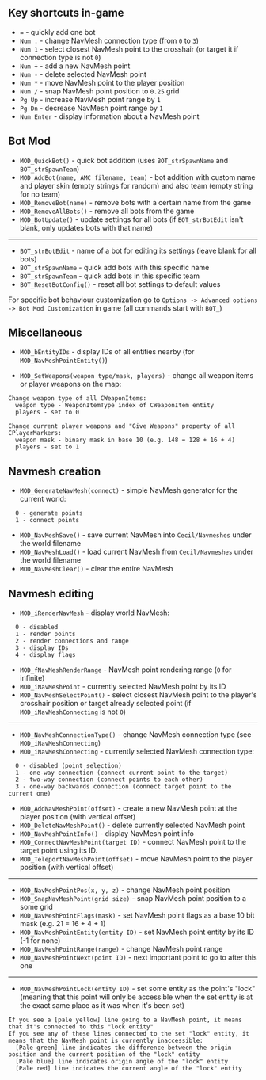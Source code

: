 ## Key shortcuts in-game

- `=` - quickly add one bot
- `Num .` - change NavMesh connection type (from `0` to `3`)
- `Num 1` - select closest NavMesh point to the crosshair (or target it if connection type is not `0`)
- `Num +` - add a new NavMesh point
- `Num -` - delete selected NavMesh point
- `Num *` - move NavMesh point to the player position
- `Num /` - snap NavMesh point position to `0.25` grid
- `Pg Up` - increase NavMesh point range by `1`
- `Pg Dn` - decrease NavMesh point range by `1`
- `Num Enter` - display information about a NavMesh point

## Bot Mod

- `MOD_QuickBot()` - quick bot addition (uses `BOT_strSpawnName` and `BOT_strSpawnTeam`)
- `MOD_AddBot(name, AMC filename, team)` - bot addition with custom name and player skin (empty strings for random) and also team (empty string for no team)
- `MOD_RemoveBot(name)` - remove bots with a certain name from the game
- `MOD_RemoveAllBots()` - remove all bots from the game
- `MOD_BotUpdate()` - update settings for all bots (if `BOT_strBotEdit` isn't blank, only updates bots with that name)

---
- `BOT_strBotEdit` - name of a bot for editing its settings (leave blank for all bots)
- `BOT_strSpawnName` - quick add bots with this specific name
- `BOT_strSpawnTeam` - quick add bots in this specific team
- `BOT_ResetBotConfig()` - reset all bot settings to default values

For specific bot behaviour customization go to `Options -> Advanced options -> Bot Mod Customization` in game (all commands start with `BOT_`)

## Miscellaneous

- `MOD_bEntityIDs` - display IDs of all entities nearby (for `MOD_NavMeshPointEntity()`)

- `MOD_SetWeapons(weapon type/mask, players)` - change all weapon items or player weapons on the map:
```
Change weapon type of all CWeaponItems:
  weapon type - WeaponItemType index of CWeaponItem entity
  players - set to 0

Change current player weapons and "Give Weapons" property of all CPlayerMarkers:
  weapon mask - binary mask in base 10 (e.g. 148 = 128 + 16 + 4)
  players - set to 1
```

## Navmesh creation

- `MOD_GenerateNavMesh(connect)` - simple NavMesh generator for the current world:
```
  0 - generate points
  1 - connect points
```

- `MOD_NavMeshSave()` - save current NavMesh into `Cecil/Navmeshes` under the world filename
- `MOD_NavMeshLoad()` - load current NavMesh from `Cecil/Navmeshes` under the world filename
- `MOD_NavMeshClear()` - clear the entire NavMesh

## Navmesh editing

- `MOD_iRenderNavMesh` - display world NavMesh:
```
  0 - disabled
  1 - render points
  2 - render connections and range
  3 - display IDs
  4 - display flags
```

- `MOD_fNavMeshRenderRange` - NavMesh point rendering range (`0` for infinite)
- `MOD_iNavMeshPoint` - currently selected NavMesh point by its ID
- `MOD_NavMeshSelectPoint()` - select closest NavMesh point to the player's crosshair position or target already selected point (if `MOD_iNavMeshConnecting` is not `0`)

---
- `MOD_NavMeshConnectionType()` - change NavMesh connection type (see `MOD_iNavMeshConnecting`)
- `MOD_iNavMeshConnecting` - currently selected NavMesh connection type:
```
  0 - disabled (point selection)
  1 - one-way connection (connect current point to the target)
  2 - two-way connection (connect points to each other)
  3 - one-way backwards connection (connect target point to the current one)
```

- `MOD_AddNavMeshPoint(offset)` - create a new NavMesh point at the player position (with vertical offset)
- `MOD_DeleteNavMeshPoint()` - delete currently selected NavMesh point
- `MOD_NavMeshPointInfo()` - display NavMesh point info
- `MOD_ConnectNavMeshPoint(target ID)` - connect NavMesh point to the target point using its ID.
- `MOD_TeleportNavMeshPoint(offset)` - move NavMesh point to the player position (with vertical offset)

---
- `MOD_NavMeshPointPos(x, y, z)` - change NavMesh point position
- `MOD_SnapNavMeshPoint(grid size)` - snap NavMesh point position to a some grid
- `MOD_NavMeshPointFlags(mask)` - set NavMesh point flags as a base 10 bit mask (e.g. 21 = 16 + 4 + 1)
- `MOD_NavMeshPointEntity(entity ID)` - set NavMesh point entity by its ID (-1 for none)
- `MOD_NavMeshPointRange(range)` - change NavMesh point range
- `MOD_NavMeshPointNext(point ID)` - next important point to go to after this one

---
- `MOD_NavMeshPointLock(entity ID)` - set some entity as the point's "lock" (meaning that this point will only be accessible when the set entity is at the exact same place as it was when it's been set)
```
If you see a [pale yellow] line going to a NavMesh point, it means that it's connected to this "lock entity"
If you see any of these lines connected to the set "lock" entity, it means that the NavMesh point is currently inaccessible:
  [Pale green] line indicates the difference between the origin position and the current position of the "lock" entity
  [Pale blue] line indicates origin angle of the "lock" entity
  [Pale red] line indicates the current angle of the "lock" entity
```